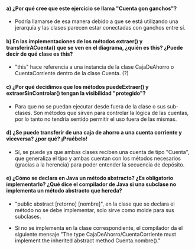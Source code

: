 #### a) ¿Por qué cree que este ejercicio se llama "Cuenta gon ganchos"?
- Podría llamarse de esa manera debido a que se está utilizando una jerarquía y las clases parecen estar conectadas con ganchos entre sí.

#### b) En las implementaciones de los métodos extraer() y transferirACuenta() que se ven en el diagrama, ¿quién es this? ¿Puede decir de qué clase es this?
- "this" hace referencia a una instancia de la clase CajaDeAhorro o CuentaCorriente dentro de la clase Cuenta. (?)

#### c) ¿Por qué decidimos que los métodos puedeExtraer() y extraerSinControlar() tengan la visibilidad "protegido"?
- Para que no se puedan ejecutar desde fuera de la clase o sus sub-clases. Son métodos que sirven para controlar la lógica de las cuentas, por lo tanto no tendría sentido permitir el uso fuera de las mismas.

#### d) ¿Se puede transferir de una caja de ahorro a una cuenta corriente y viceversa? ¿por qué? ¡Pruébelo!
- Sí, se puede ya que ambas clases reciben una cuenta de tipo "Cuenta", que generaliza el tipo y ambas cuentan con los métodos necesarios (gracias a la herencia) para poder entender la secuencia de depósito.

#### e) ¿Cómo se declara en Java un método abstracto? ¿Es obligatorio implementarlo? ¿Qué dice el compilador de Java si una subclase no implementa un método abstracto que hereda?
- "public abstract [retorno] [nombre]", en la clase que se declara el método no se debe implementar, solo sirve como molde para sus subclases.

- Si no se implementa en la clase correspondiente, el compilador da el siguiente mensaje "The type CajaDeAhorro/CuentaCorriente must implement the inherited abstract method Cuenta.nombre()."
